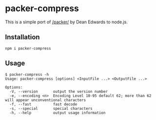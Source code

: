 # packer-compress

This is a simple port of [/packer/](http://dean.edwards.name/packer/) by Dean Edwards to node.js.

## Installation

    npm i packer-compress


## Usage


    $ packer-compress -h
    Usage: packer-compress [options] <InputFile ...> <OutputFile ...>
    
    Options:
      -V, --version       output the version number
      -e, --encoding <n>  Encoding Level 10-95 default 62; more than 62 will appear unconventional characters
      -f, --fast          fast decode
      -s, --special       special characters
      -h, --help          output usage information